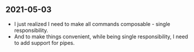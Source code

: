 ## 2021-05-03

- I just realized I need to make all commands composable - single responsibility.
- And to make things convenient, while being single responsibility, I need to add support for pipes.
